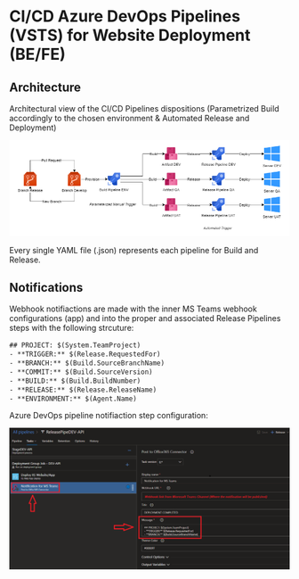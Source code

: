 # CI/CD Azure DevOps Pipelines (VSTS) for Website Deployment (BE/FE)

## Architecture

Architectural view of the CI/CD Pipelines dispositions (Parametrized Build accordingly to the chosen environment & Automated Release and Deployment)

![alt text](https://raw.githubusercontent.com/luchitrillo/azdevopspipes/master/azdevopspipes.png)

Every single YAML file (.json) represents each pipeline for Build and Release.

## Notifications

Webhook notifiactions are made with the inner MS Teams webhook configurations (app) and into the proper and associated Release Pipelines steps with the following strcuture:

```
## PROJECT: $(System.TeamProject)
- **TRIGGER:** $(Release.RequestedFor)
- **BRANCH:** $(Build.SourceBranchName)
- **COMMIT:** $(Build.SourceVersion)
- **BUILD:** $(Build.BuildNumber)
- **RELEASE:** $(Release.ReleaseName)
- **ENVIRONMENT:** $(Agent.Name)
```
Azure DevOps pipeline notifiaction step configuration:

![alt text](https://raw.githubusercontent.com/luchitrillo/azdevopspipes/master/Notifications/azdevopspostmessage.png)
